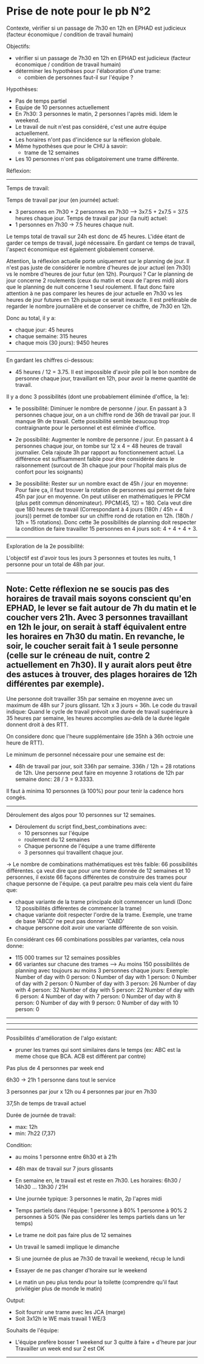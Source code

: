 # Prise de note pour le pb N°2

Contexte, vérifier si un passage de 7h30 en 12h en EPHAD est judicieux (facteur économique / condition de travail humain)


Objectifs:

 - vérifier si un passage de 7h30 en 12h en EPHAD est judicieux (facteur économique / condition de travail humain)
 - déterminer les hypothèses pour l'élaboration d'une trame:
   - combien de personnes faut-il sur l'équipe ?

Hypothèses:

 - Pas de temps partiel
 - Equipe de 10 personnes actuellement
 - En 7h30: 3 personnes le matin, 2 personnes l'après midi. Idem le weekend.
 - Le travail de nuit n'est pas considéré, c'est une autre équipe actuellement.
 - Les horaires n'ont pas d'incidence sur la réflexion globale.
 - Même hypothèses que pour le CHU à savoir:
   - trame de 12 semaines
 - Les 10 personnes n'ont pas obligatoirement une trame différente.


Réflexion:

------
Temps de travail:

Temps de travail par jour (en journée) actuel:
 - 3 personnes en 7h30 + 2 personnes en 7h30 --> 3x7.5 + 2x7.5 = 37.5 heures chaque jour.
Temps de travail par jour (la nuit) actuel:
 - 1 personnes en 7h30 -> 7.5 heures chaque nuit.

Le temps total de travail sur 24h est donc de 45 heures.
L'idée étant de garder ce temps de travail, jugé nécessaire. En gardant ce temps de travail, l'aspect économique est
également globalement conservé.

Attention, la réflexion actuelle porte uniquement sur le planning de jour. Il n'est pas juste de considérer le nombre
d'heures de jour actuel (en 7h30) vs le nombre d'heures de jour futur (en 12h).
Pourquoi ? Car le planning de jour concerne 2 roulements (ceux du matin et ceux de l'apres midi) alors que le planning
de nuit concerne 1 seul roulement.
Il faut donc faire attention à ne pas comparer les heures de jour actuelle en 7h30 vs les heures de jour futures en 12h
puisque ce serait inexacte.
Il est préférable de regarder le nombre journalière et de conserver ce chiffre, de 7h30 en 12h.

Donc au total, il y a:
 - chaque jour: 45 heures
 - chaque semaine: 315 heures
 - chaque mois (30 jours): 9450 heures

----

En gardant les chiffres ci-dessous:

 - 45 heures / 12 = 3.75.
Il est impossible d'avoir pile poil le bon nombre de personne chaque jour, travaillant en 12h, pour avoir la meme quantité
de travail.

Il y a donc 3 possibilités (dont une probablement éliminée d'office, la 1e):
 - 1e possibilité: Diminuer le nombre de personne / jour.
En passant à 3 personnes chaque jour, on a un chiffre rond de 36h de travail par jour. Il manque 9h de travail.
Cette possibilité semble beaucoup trop contraignante pour le personnel et est éliminée d'office.

 - 2e possibilité: Augmenter le nombre de personne / jour.
En passant à 4 personnes chaque jour, on tombe sur 12 x 4 = 48 heures de travail journalier. Cela rajoute 3h par rapport
au fonctionnement actuel. La différence est suffisamment faible pour être considérée dans le raisonnement (surcout de 3h
chaque jour pour l'hopital mais plus de confort pour les soignants)

 - 3e possibilité: Rester sur un nombre exact de 45h / jour en moyenne:
Pour faire ça, il faut trouver la rotation de personnes qui permet de faire 45h par jour en moyenne.
On peut utiliser en mathématiques le PPCM (plus petit commun dénominateur).
PPCM(45, 12) = 180.
Cela veut dire que 180 heures de travail (Correspondant à 4 jours (180h / 45h = 4 jours)) permet de tomber sur un chiffre
rond de rotation en 12h. (180h / 12h = 15 rotations).
Donc cette 3e possibilités de planning doit respecter la condition de faire travailler 15 personnes en 4 jours soit:
4 + 4 + 4 + 3.


-----------

Exploration de la 2e possibilité:

L'objectif est d'avoir tous les jours 3 personnes et toutes les nuits, 1 personne pour un total de 48h par jour.

---
Note: Cette réflexion ne se soucis pas des horaires de travail mais soyons conscient qu'en EPHAD, le lever se fait autour
de 7h du matin et le coucher vers 21h. Avec 3 personnes travaillant en 12h le jour, on serait à staff équivalent entre
les horaires en 7h30 du matin. En revanche, le soir, le coucher serait fait à 1 seule personne (celle sur le créneau de
nuit, contre 2 actuellement en 7h30). Il y aurait alors peut être des astuces à trouver, des plages horaires de 12h différentes
par exemple).
---

Une personne doit travailler 35h par semaine en moyenne avec un maximum de 48h sur 7 jours glissant.
 12h x 3 jours = 36h.
Le code du travail indique: Quand le cycle de travail prévoit une durée de travail supérieure à 35 heures par semaine, les heures accomplies au-delà de la durée légale donnent droit à des RTT.

On considere donc que l'heure supplémentaire (de 35hh à 36h octroie une heure de RTT).

Le minimum de personnel nécessaire pour une semaine est de:
 - 48h de travail par jour, soit 336h par semaine.
336h / 12h = 28 rotations de 12h.
Une personne peut faire en moyenne 3 rotations de 12h par semaine donc: 28 / 3 = 9.3333.

Il faut à minima 10 personnes (à 100%) pour pour tenir la cadence hors congés.

---
Déroulement des algos pour 10 personnes sur 12 semaines.

- Déroulement du script find_best_combinations avec:
  - 10 personnes sur l'équipe
  - roulement du 12 semaines
  - Chaque personne de l'équipe a une trame différente
  - 3 personnes qui travaillent chaque jour.

-> Le nombre de combinations mathématiques est très faible: 66 possibilités différentes.
ça veut dire que pour une trame donnée de 12 semaines et 10 personnes, il existe 66 façons différentes de construire des trames
pour chaque personne de l'équipe. ça peut paraitre peu mais cela vient du faire que:
 - chaque variante de la trame principale doit commencer un lundi (Donc 12 possibilités différentes de commencer la trame)
 - chaque variante doit respecter l'ordre de la trame. Exemple, une trame de base 'ABCD' ne peut pas donner 'CABD'
 - chaque personne doit avoir une variante différente de son voisin.

En considérant ces 66 combinations possibles par variantes, cela nous donne:
 - 115 000 trames sur 12 semaines possibles
 - 66 variantes sur chacune des trames
 --> Au moins 150 possibilités de planning avec toujours au moins 3 personnes chaque jours:
     Exemple:
        Number of day with 0 person: 0
        Number of day with 1 person: 0
        Number of day with 2 person: 0
        Number of day with 3 person: 26
        Number of day with 4 person: 32
        Number of day with 5 person: 22
        Number of day with 6 person: 4
        Number of day with 7 person: 0
        Number of day with 8 person: 0
        Number of day with 9 person: 0
        Number of day with 10 person: 0


 *****************************
 *****************************
 *****************************

Possibilités d'amélioration de l'algo existant:

 - pruner les trames qui sont similaires dans le temps (ex: ABC est la meme chose que BCA. ACB est différent par contre)

 Pas plus de 4 personnes par week end


6h30 -> 21h
1 personne dans tout le service

3 personnes par jour x 12h
ou
4 personnes par jour en 7h30

37,5h  de temps de travail actuel

Durée de journée de travail:
 - max: 12h
 - min: 7h22 (7,37)

Condition:
 - au moins 1 personne entre 6h30 et à 21h
 - 48h max de travail sur 7 jours glissants
 - En semaine en, le travail est et reste en 7h30.
   Les horaires: 6h30 / 14h30 ... 13h30 / 21H
 - Une journée typique: 3 personnes le matin, 2p l'apres midi
 - Temps partiels dans l'équipe:
     1 personne à 80%
     1 personne à 90%
     2 personnes à 50%
   (Ne pas considérer les temps partiels dans un 1er temps)
 - Le trame ne doit pas faire plus de 12 semaines
 - Un travail le samedi implique le dimanche
 - Si une journée de plus ae 7h30 de travail le weekend, récup le lundi
 - Essayer de ne pas changer d'horaire sur le weekend

 - Le matin un peu plus tendu pour la toilette (comprendre qu'il faut privilégier plus de monde le matin)


Output:
 - Soit fournir une trame avec les JCA (marge)
 - Soit 3x12h le WE mais travail 1 WE/3

Souhaits de l'équipe:
 - L'équipe prefère bosser 1 weekend sur 3 quitte à faire + d'heure par jour
   Travailler un week end sur 2 est OK

---
